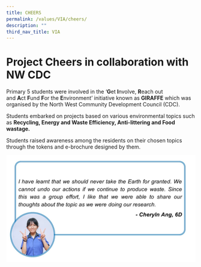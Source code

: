 ```yaml
---
title: CHEERS
permalink: /values/VIA/cheers/
description: ""
third_nav_title: VIA
---
```

# Project Cheers in collaboration with NW CDC

Primary 5 students were involved in the ‘**G**et **I**nvolve, **R**each out and **A**ct **F**und **F**or the **E**nvironment’ initiative known as **GIRAFFE** which was organised by the North West Community Development Council (CDC).

Students embarked on projects based on various environmental topics such as **Recycling, Energy and Waste Efficiency, Anti-littering and Food wastage.**

Students raised awareness among the residents on their chosen topics through the tokens and e-brochure designed by them.

![](/images/VIA%20key%20programmes/Project%20Cheers%201.jpg)